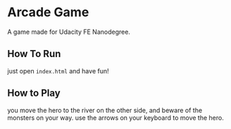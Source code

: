 # Arcade Game

A game made for Udacity FE Nanodegree.

## How To Run
just open `index.html` and have fun!

## How to Play
you move the hero to the river on the other side, and beware of the monsters on your way.
use the arrows on your keyboard to move the hero.